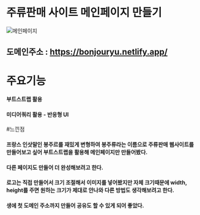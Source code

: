 # 주류판매 사이트 메인페이지 만들기
![메인페이지](https://user-images.githubusercontent.com/95167623/226110575-1a86a303-1dff-456d-b7cf-db9f591f35cc.jpeg)
## 도메인주소 : https://bonjouryu.netlify.app/
# 주요기능
#### 부트스트랩 활용
#### 미디어쿼리 활용 - 반응형 UI
#느낀점
#### 프랑스 인삿말인 봉주르를 재밌게 변형하여 봉주류라는 이름으로 주류판매 웹사이트를 만들어보고 싶어 부트스트랩을 활용해 메인페이지만 만들어봤다.
#### 다른 페이지도 만들어 더 완성해보려고 한다.
#### 로고는 직접 만들어서 크기 조절해서 이미지를 넣어봤지만 자체 크기때문에 width, height를 주면 원하는 크기가 제대로 안나와 다른 방법도 생각해보려고 한다.
#### 생에 첫 도메인 주소까지 만들어 공유도 할 수 있게 되어 좋았다.
